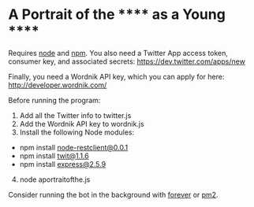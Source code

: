 A Portrait of the **** as a Young ****
==========

Requires [node](http://nodejs.org/) and [npm](http://npmjs.org/). You also need a Twitter App access token, consumer key, and associated secrets: https://dev.twitter.com/apps/new

Finally, you need a Wordnik API key, which you can apply for here: http://developer.wordnik.com/

Before running the program:

1. Add all the Twitter info to twitter.js
2. Add the Wordnik API key to wordnik.js
3. Install the following Node modules:
  * npm install node-restclient@0.0.1
  * npm install twit@1.1.6
  * npm install express@2.5.9
4. node aportraitofthe.js

Consider running the bot in the background with [forever](https://github.com/nodejitsu/forever) or [pm2](https://github.com/Unitech/pm2).